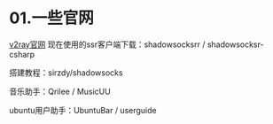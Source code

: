 01.一些官网
====
[v2ray官网](https://www.v2ray.com/)
现在使用的ssr客户端下载：shadowsocksrr / shadowsocksr-csharp

搭建教程：sirzdy/shadowsocks

音乐助手：Qrilee / MusicUU

ubuntu用户助手：UbuntuBar / userguide
